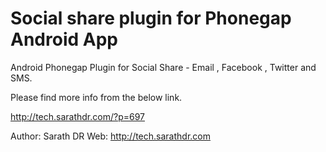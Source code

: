 Social share plugin for Phonegap Android App
============================================

Android Phonegap Plugin for Social Share - Email , Facebook , Twitter and SMS.

Please find more info from the below link. 

http://tech.sarathdr.com/?p=697

Author: Sarath DR 
Web: http://tech.sarathdr.com




